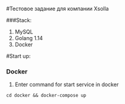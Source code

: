 #Тестовое задание для компании Xsolla

###Stack:
1. MySQL
2. Golang 1.14
3. Docker

#Start up:
### Docker
1. Enter command for start service in docker
```shell script
cd docker && docker-compose up
```
